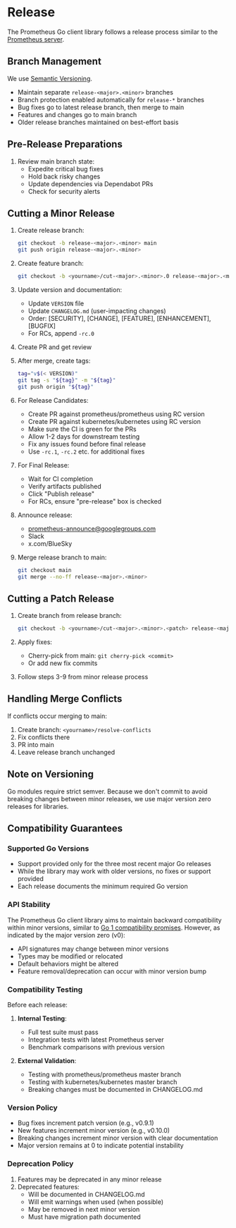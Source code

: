 # Release

The Prometheus Go client library follows a release process similar to the [Prometheus server](https://github.com/prometheus/prometheus/blob/main/RELEASE.md).

## Branch Management

We use [Semantic Versioning](https://semver.org/).

- Maintain separate `release-<major>.<minor>` branches
- Branch protection enabled automatically for `release-*` branches
- Bug fixes go to latest release branch, then merge to main
- Features and changes go to main branch
- Older release branches maintained on best-effort basis

## Pre-Release Preparations

1. Review main branch state:
   - Expedite critical bug fixes
   - Hold back risky changes
   - Update dependencies via Dependabot PRs
   - Check for security alerts

## Cutting a Minor Release

1. Create release branch:

   ```bash
   git checkout -b release-<major>.<minor> main
   git push origin release-<major>.<minor>
   ```

2. Create feature branch:

   ```bash
   git checkout -b <yourname>/cut-<major>.<minor>.0 release-<major>.<minor>
   ```

3. Update version and documentation:
   - Update `VERSION` file
   - Update `CHANGELOG.md` (user-impacting changes)
   - Order: [SECURITY], [CHANGE], [FEATURE], [ENHANCEMENT], [BUGFIX]
   - For RCs, append `-rc.0`

4. Create PR and get review

5. After merge, create tags:

   ```bash
   tag="v$(< VERSION)"
   git tag -s "${tag}" -m "${tag}"
   git push origin "${tag}"
   ```

6. For Release Candidates:
   - Create PR against prometheus/prometheus using RC version
   - Create PR against kubernetes/kubernetes using RC version
   - Make sure the CI is green for the PRs
   - Allow 1-2 days for downstream testing
   - Fix any issues found before final release
   - Use `-rc.1`, `-rc.2` etc. for additional fixes

7. For Final Release:
   - Wait for CI completion
   - Verify artifacts published
   - Click "Publish release"
   - For RCs, ensure "pre-release" box is checked

8. Announce release:
   - <prometheus-announce@googlegroups.com>
   - Slack
   - x.com/BlueSky

9. Merge release branch to main:

   ```bash
   git checkout main
   git merge --no-ff release-<major>.<minor>
   ```

## Cutting a Patch Release

1. Create branch from release branch:

   ```bash
   git checkout -b <yourname>/cut-<major>.<minor>.<patch> release-<major>.<minor>
   ```

2. Apply fixes:
   - Cherry-pick from main: `git cherry-pick <commit>`
   - Or add new fix commits

3. Follow steps 3-9 from minor release process

## Handling Merge Conflicts

If conflicts occur merging to main:

1. Create branch: `<yourname>/resolve-conflicts`
2. Fix conflicts there
3. PR into main
4. Leave release branch unchanged

## Note on Versioning

Go modules require strict semver. Because we don't commit to avoid breaking changes between minor releases, we use major version zero releases for libraries.

## Compatibility Guarantees

### Supported Go Versions

- Support provided only for the three most recent major Go releases
- While the library may work with older versions, no fixes or support provided
- Each release documents the minimum required Go version

### API Stability

The Prometheus Go client library aims to maintain backward compatibility within minor versions, similar to [Go 1 compatibility promises](https://golang.org/doc/go1compat). However, as indicated by the major version zero (v0):

- API signatures may change between minor versions
- Types may be modified or relocated
- Default behaviors might be altered
- Feature removal/deprecation can occur with minor version bump

### Compatibility Testing

Before each release:

1. **Internal Testing**:
   - Full test suite must pass
   - Integration tests with latest Prometheus server
   - Benchmark comparisons with previous version

2. **External Validation**:
   - Testing with prometheus/prometheus master branch
   - Testing with kubernetes/kubernetes master branch
   - Breaking changes must be documented in CHANGELOG.md

### Version Policy

- Bug fixes increment patch version (e.g., v0.9.1)
- New features increment minor version (e.g., v0.10.0)
- Breaking changes increment minor version with clear documentation
- Major version remains at 0 to indicate potential instability

### Deprecation Policy

1. Features may be deprecated in any minor release
2. Deprecated features:
   - Will be documented in CHANGELOG.md
   - Will emit warnings when used (when possible)
   - May be removed in next minor version
   - Must have migration path documented
